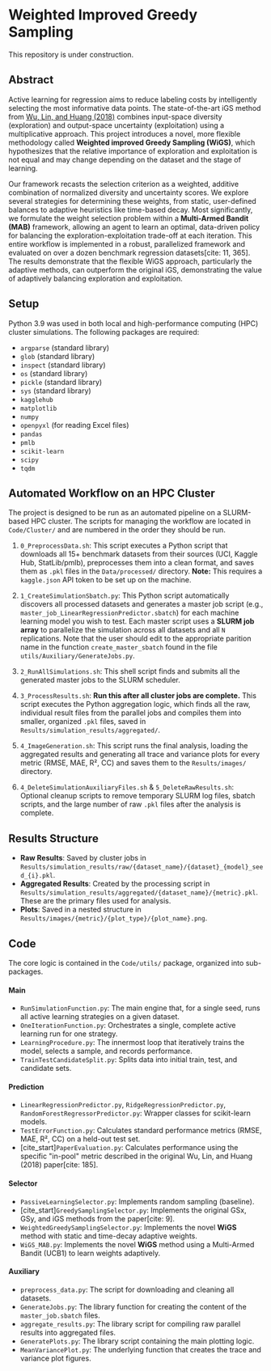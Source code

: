 # Weighted Improved Greedy Sampling

This repository is under construction.

## Abstract

Active learning for regression aims to reduce labeling costs by intelligently selecting the most informative data points. The state-of-the-art iGS method from [Wu, Lin, and Huang (2018)](https://www.sciencedirect.com/science/article/abs/pii/S0020025518307680) combines input-space diversity (exploration) and output-space uncertainty (exploitation) using a multiplicative approach. This project introduces a novel, more flexible methodology called **Weighted improved Greedy Sampling (WiGS)**, which hypothesizes that the relative importance of exploration and exploitation is not equal and may change depending on the dataset and the stage of learning.

Our framework recasts the selection criterion as a weighted, additive combination of normalized diversity and uncertainty scores. We explore several strategies for determining these weights, from static, user-defined balances to adaptive heuristics like time-based decay. Most significantly, we formulate the weight selection problem within a **Multi-Armed Bandit (MAB)** framework, allowing an agent to learn an optimal, data-driven policy for balancing the exploration-exploitation trade-off at each iteration. This entire workflow is implemented in a robust, parallelized framework and evaluated on over a dozen benchmark regression datasets[cite: 11, 365]. The results demonstrate that the flexible WiGS approach, particularly the adaptive methods, can outperform the original iGS, demonstrating the value of adaptively balancing exploration and exploitation.

## Setup

Python 3.9 was used in both local and high-performance computing (HPC) cluster simulations. The following packages are required:

* `argparse` (standard library)
* `glob` (standard library)
* `inspect` (standard library)
* `os` (standard library)
* `pickle` (standard library)
* `sys` (standard library)
* `kagglehub`
* `matplotlib`
* `numpy`
* `openpyxl` (for reading Excel files)
* `pandas`
* `pmlb`
* `scikit-learn`
* `scipy`
* `tqdm`

## Automated Workflow on an HPC Cluster

The project is designed to be run as an automated pipeline on a SLURM-based HPC cluster. The scripts for managing the workflow are located in `Code/Cluster/` and are numbered in the order they should be run.

1.  `0_PreprocessData.sh`: This script executes a Python script that downloads all 15+ benchmark datasets from their sources (UCI, Kaggle Hub, StatLib/pmlb), preprocesses them into a clean format, and saves them as `.pkl` files in the `Data/processed/` directory. **Note:** This requires a `kaggle.json` API token to be set up on the machine.

2.  `1_CreateSimulationSbatch.py`: This Python script automatically discovers all processed datasets and generates a master job script (e.g., `master_job_LinearRegressionPredictor.sbatch`) for each machine learning model you wish to test. Each master script uses a **SLURM job array** to parallelize the simulation across all datasets and all `N` replications. Note that the user should edit to the appropriate parition name in the function `create_master_sbatch` found in the file `utils/Auxiliary/GenerateJobs.py`.

3.  `2_RunAllSimulations.sh`: This shell script finds and submits all the generated master jobs to the SLURM scheduler.

4.  `3_ProcessResults.sh`: **Run this after all cluster jobs are complete.** This script executes the Python aggregation logic, which finds all the raw, individual result files from the parallel jobs and compiles them into smaller, organized `.pkl` files, saved in `Results/simulation_results/aggregated/`.

5.  `4_ImageGeneration.sh`: This script runs the final analysis, loading the aggregated results and generating all trace and variance plots for every metric (RMSE, MAE, R², CC) and saves them to the `Results/images/` directory.

6.  `4_DeleteSimulationAuxiliaryFiles.sh` & `5_DeleteRawResults.sh`: Optional cleanup scripts to remove temporary SLURM log files, sbatch scripts, and the large number of raw `.pkl` files after the analysis is complete.

## Results Structure

* **Raw Results**: Saved by cluster jobs in `Results/simulation_results/raw/{dataset_name}/{dataset}_{model}_seed_{i}.pkl`.
* **Aggregated Results**: Created by the processing script in `Results/simulation_results/aggregated/{dataset_name}/{metric}.pkl`. These are the primary files used for analysis.
* **Plots**: Saved in a nested structure in `Results/images/{metric}/{plot_type}/{plot_name}.png`.

## Code

The core logic is contained in the `Code/utils/` package, organized into sub-packages.

#### Main
* `RunSimulationFunction.py`: The main engine that, for a single seed, runs all active learning strategies on a given dataset.
* `OneIterationFunction.py`: Orchestrates a single, complete active learning run for one strategy.
* `LearningProcedure.py`: The innermost loop that iteratively trains the model, selects a sample, and records performance.
* `TrainTestCandidateSplit.py`: Splits data into initial train, test, and candidate sets.

#### Prediction
* `LinearRegressionPredictor.py`, `RidgeRegressionPredictor.py`, `RandomForestRegressorPredictor.py`: Wrapper classes for scikit-learn models.
* `TestErrorFunction.py`: Calculates standard performance metrics (RMSE, MAE, R², CC) on a held-out test set.
* [cite_start]`PaperEvaluation.py`: Calculates performance using the specific "in-pool" metric described in the original Wu, Lin, and Huang (2018) paper[cite: 185].

#### Selector
* `PassiveLearningSelector.py`: Implements random sampling (baseline).
* [cite_start]`GreedySamplingSelector.py`: Implements the original GSx, GSy, and iGS methods from the paper[cite: 9].
* `WeightedGreedySamplingSelector.py`: Implements the novel **WiGS** method with static and time-decay adaptive weights.
* `WiGS_MAB.py`: Implements the novel **WiGS** method using a Multi-Armed Bandit (UCB1) to learn weights adaptively.

#### Auxiliary
* `preprocess_data.py`: The script for downloading and cleaning all datasets.
* `GenerateJobs.py`: The library function for creating the content of the `master_job.sbatch` files.
* `aggregate_results.py`: The library script for compiling raw parallel results into aggregated files.
* `GeneratePlots.py`: The library script containing the main plotting logic.
* `MeanVariancePlot.py`: The underlying function that creates the trace and variance plot figures.